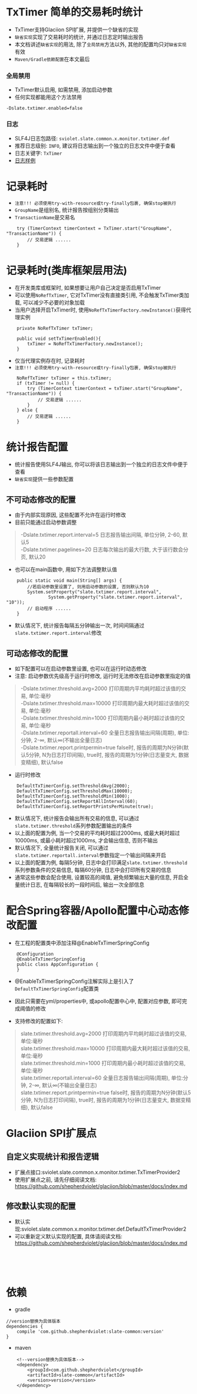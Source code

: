 # TxTimer 简单的交易耗时统计

* TxTimer支持Glaciion SPI扩展, 并提供一个缺省的实现
* `缺省实现`实现了交易耗时的统计, 并通过日志定时输出报告
* 本文档讲述`缺省实现`的用法, 除了`全局禁用`方法以外, 其他的配置均只对`缺省实现`有效
* `Maven/Gradle依赖配置`在本文最后

### 全局禁用

* TxTimer默认启用, 如需禁用, 添加启动参数
* 任何实现都能用这个方法禁用

```text
-Dslate.txtimer.enabled=false
```

### 日志

* SLF4J日志包路径: `sviolet.slate.common.x.monitor.txtimer.def`
* 推荐日志级别: `INFO`, 建议将日志输出到一个独立的日志文件中便于查看
* 日志关键字: `TxTimer`
* [日志样例](https://github.com/shepherdviolet/slate/blob/master/docs/txtimer/log-sample.md)

# 记录耗时

* `注意!!! 必须使用try-with-resource或try-finally包裹, 确保stop被执行`
* `GroupName`是组别名, 统计报告按组别分类输出
* `TransactionName`是交易名

```text
    try (TimerContext timerContext = TxTimer.start("GroupName", "TransactionName")) {
        // 交易逻辑 ......
    }
```

# 记录耗时(类库框架层用法)

* 在开发类库或框架时, 如果想要让用户自己决定是否启用TxTimer
* 可以使用`NoRefTxTimer`, 它对TxTimer没有直接类引用, 不会触发TxTimer类加载, 可以减少不必要的对象加载
* 当用户选择开启TxTimer时, 使用`NoRefTxTimerFactory.newInstance()`获得代理实例

```text
    private NoRefTxTimer txTimer;
    
    public void setTxTimerEnabled(){
        txTimer = NoRefTxTimerFactory.newInstance();
    }
```

* 仅当代理实例存在时, 记录耗时
* `注意!!! 必须使用try-with-resource或try-finally包裹, 确保stop被执行`

```text
    NoRefTxTimer txTimer = this.txTimer;
    if (txTimer != null) {
        try (TimerContext timerContext = txTimer.start("GroupName", "TransactionName")) {
            // 交易逻辑 ......
        }
    } else {
        // 交易逻辑 ......
    }
```

# 统计报告配置

* 统计报告使用SLF4J输出, 你可以将该日志输出到一个独立的日志文件中便于查看
* `缺省实现`提供一些参数配置

## 不可动态修改的配置

* 由于内部实现原因, 这些配置不允许在运行时修改
* 目前只能通过启动参数调整

> -Dslate.txtimer.report.interval=5 日志报告输出间隔, 单位分钟, 2-60, 默认5 <br>
> -Dslate.txtimer.pagelines=20 日志每次输出的最大行数, 大于该行数会分页, 默认20 <br>

* 也可以在main函数中, 用如下方法调整默认值

```text
    public static void main(String[] args) {
        //若启动参数里设置了, 则用启动参数的设置, 否则默认为10
        System.setProperty("slate.txtimer.report.interval", 
                System.getProperty("slate.txtimer.report.interval", "10"));
        // 启动程序 ......
    }
```

* 默认情况下, 统计报告每隔五分钟输出一次, 时间间隔通过`slate.txtimer.report.interval`修改

## 可动态修改的配置

* 如下配置可以在启动参数里设置, 也可以在运行时动态修改
* 注意: 启动参数优先级高于运行时修改, 运行时无法修改在启动参数里指定的值

> -Dslate.txtimer.threshold.avg=2000 打印周期内平均耗时超过该值的交易, 单位:毫秒<br>
> -Dslate.txtimer.threshold.max=10000 打印周期内最大耗时超过该值的交易, 单位:毫秒<br>
> -Dslate.txtimer.threshold.min=1000 打印周期内最小耗时超过该值的交易, 单位:毫秒<br>
> -Dslate.txtimer.reportall.interval=60 全量日志报告输出间隔(周期), 单位:分钟, 2-∞, 默认∞(不输出全量日志)<br>
> -Dslate.txtimer.report.printpermin=true false时, 报告的周期为N分钟(默认5分钟, N为日志打印间隔), true时, 报告的周期为1分钟(日志量变大, 数据变精细), 默认false<br>

* 运行时修改

```text
    DefaultTxTimerConfig.setThresholdAvg(2000);
    DefaultTxTimerConfig.setThresholdMax(10000);
    DefaultTxTimerConfig.setThresholdMin(1000);
    DefaultTxTimerConfig.setReportAllInterval(60);
    DefaultTxTimerConfig.setReportPrintsPerMinute(true);
```

* 默认情况下, 统计报告会输出所有交易的信息, 可以通过`slate.txtimer.threshold`系列参数配置输出的条件
* 以上面的配置为例, 当一个交易的平均耗时超过2000ms, 或最大耗时超过10000ms, 或最小耗时超过1000ms, 才会输出信息, 否则不输出
* 默认情况下, 全量统计报告关闭, 可以通过`slate.txtimer.reportall.interval`参数指定一个输出间隔来开启
* 以上面的配置为例, 每隔5分钟, 日志中会打印满足`slate.txtimer.threshold`系列参数条件的交易信息, 每隔60分钟, 日志中会打印所有交易的信息
* 通常这些参数会配合使用, 设置较高的阈值, 避免频繁输出大量的信息, 开启全量统计日志, 在每隔较长的一段时间后, 输出一次全部信息

# 配合Spring容器/Apollo配置中心动态修改配置

* 在工程的配置类中添加注释@EnableTxTimerSpringConfig

```text
    @Configuration
    @EnableTxTimerSpringConfig
    public class AppConfiguration {
    }
```

* @EnableTxTimerSpringConfig注解实际上是引入了`DefaultTxTimerSpringConfig`配置类
* 因此只需要在yml/properties中, 或apollo配置中心中, 配置对应参数, 即可完成阈值的修改

* 支持修改的配置如下:

> slate.txtimer.threshold.avg=2000 打印周期内平均耗时超过该值的交易, 单位:毫秒<br>
> slate.txtimer.threshold.max=10000 打印周期内最大耗时超过该值的交易, 单位:毫秒<br>
> slate.txtimer.threshold.min=1000 打印周期内最小耗时超过该值的交易, 单位:毫秒<br>
> slate.txtimer.reportall.interval=60 全量日志报告输出间隔(周期), 单位:分钟, 2-∞, 默认∞(不输出全量日志)<br>
> slate.txtimer.report.printpermin=true false时, 报告的周期为N分钟(默认5分钟, N为日志打印间隔), true时, 报告的周期为1分钟(日志量变大, 数据变精细), 默认false<br>

# Glaciion SPI扩展点

## 自定义实现统计和报告逻辑

* 扩展点接口:sviolet.slate.common.x.monitor.txtimer.TxTimerProvider2
* 使用扩展点之前, 请先仔细阅读文档: https://github.com/shepherdviolet/glaciion/blob/master/docs/index.md

## 修改默认实现的配置

* 默认实现:sviolet.slate.common.x.monitor.txtimer.def.DefaultTxTimerProvider2
* 可以重新定义默认实现的配置, 具体请阅读文档: https://github.com/shepherdviolet/glaciion/blob/master/docs/index.md

<br>
<br>
<br>

# 依赖

* gradle

```text
//version替换为具体版本
dependencies {
    compile 'com.github.shepherdviolet:slate-common:version'
}
```

* maven

```maven
    <!--version替换为具体版本-->
    <dependency>
        <groupId>com.github.shepherdviolet</groupId>
        <artifactId>slate-common</artifactId>
        <version>version</version>
    </dependency>
```

